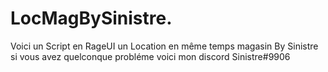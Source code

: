# LocMagBySinistre.
Voici un Script en RageUI un Location en même temps magasin By Sinistre
si vous avez quelconque probléme voici mon discord Sinistre#9906
